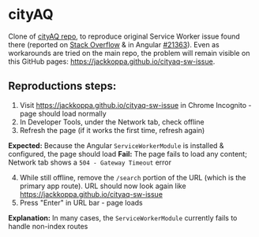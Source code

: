 # cityAQ

Clone of [cityAQ repo](https://github.com/jackkoppa/cityaq), to reproduce original Service Worker issue found there (reported on [Stack Overflow](https://stackoverflow.com/questions/48565629/how-to-handle-routing-in-angular-5-service-workers) & in Angular [#21363](https://github.com/angular/angular/issues/21636)). Even as workarounds are tried on the main repo, the problem will remain visible on this GitHub pages: https://jackkoppa.github.io/cityaq-sw-issue.

## Reproductions steps:
1. Visit https://jackkoppa.github.io/cityaq-sw-issue in Chrome Incognito - page should load normally
2. In Developer Tools, under the Network tab, check offline
3. Refresh the page (if it works the first time, refresh again)

**Expected:** Because the Angular `ServiceWorkerModule` is installed & configured, the page should load
**Fail:** The page fails to load any content; Network tab shows a `504 - Gateway Timeout` error

4. While still offline, remove the `/search` portion of the URL (which is the primary app route). URL should now look again like https://jackkoppa.github.io/cityaq-sw-issue
5. Press "Enter" in URL bar - page loads

**Explanation:** In many cases, the `ServiceWorkerModule` currently fails to handle non-index routes